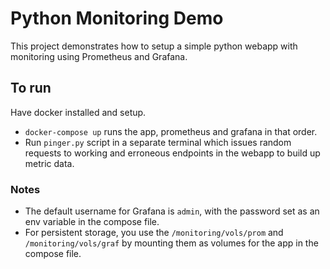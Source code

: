 # Python Monitoring Demo

This project demonstrates how to setup a simple python webapp with monitoring using Prometheus and Grafana.

## To run

Have docker installed and setup.

* `docker-compose up` runs the app, prometheus and grafana in that order.
* Run `pinger.py` script in a separate terminal which issues random requests to working and erroneous endpoints in the webapp to build up metric data.

### Notes

* The default username for Grafana is `admin`, with the password set as an env variable in the compose file.
* For persistent storage, you use the `/monitoring/vols/prom` and `/monitoring/vols/graf` by mounting them as volumes for the app in the compose file.
